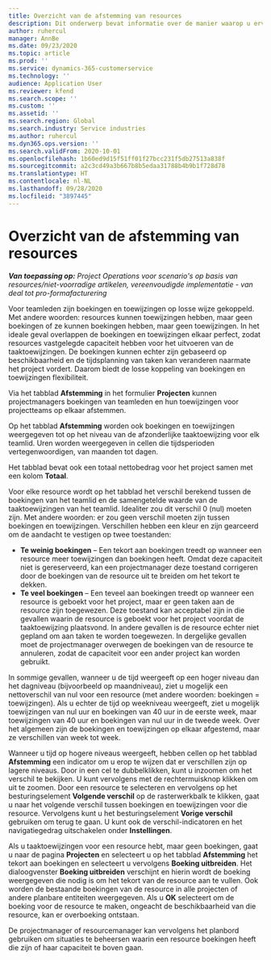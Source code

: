 ```yaml
---
title: Overzicht van de afstemming van resources
description: Dit onderwerp bevat informatie over de manier waarop u ervoor kunt zorgen dat de resourceboekingen en toewijzingen aan projecten met elkaar overeenkomen.
author: ruhercul
manager: AnnBe
ms.date: 09/23/2020
ms.topic: article
ms.prod: ''
ms.service: dynamics-365-customerservice
ms.technology: ''
audience: Application User
ms.reviewer: kfend
ms.search.scope: ''
ms.custom: ''
ms.assetid: ''
ms.search.region: Global
ms.search.industry: Service industries
ms.author: ruhercul
ms.dyn365.ops.version: ''
ms.search.validFrom: 2020-10-01
ms.openlocfilehash: 1b60ed9d15f51ff01f27bcc231f5db27513a838f
ms.sourcegitcommit: a2c3cd49a3b667b8b5edaa31788b4b9b1f728d78
ms.translationtype: HT
ms.contentlocale: nl-NL
ms.lasthandoff: 09/28/2020
ms.locfileid: "3897445"
---
```

# <a name="resource-reconciliation-overview"></a>Overzicht van de afstemming van resources

_**Van toepassing op:** Project Operations voor scenario's op basis van resources/niet-voorradige artikelen, vereenvoudigde implementatie - van deal tot pro-formafacturering_

Voor teamleden zijn boekingen en toewijzingen op losse wijze gekoppeld. Met andere woorden: resources kunnen toewijzingen hebben, maar geen boekingen of ze kunnen boekingen hebben, maar geen toewijzingen. In het ideale geval overlappen de boekingen en toewijzingen elkaar perfect, zodat resources vastgelegde capaciteit hebben voor het uitvoeren van de taaktoewijzingen. De boekingen kunnen echter zijn gebaseerd op beschikbaarheid en de tijdsplanning van taken kan veranderen naarmate het project vordert. Daarom biedt de losse koppeling van boekingen en toewijzingen flexibiliteit.

Via het tabblad **Afstemming** in het formulier **Projecten** kunnen projectmanagers boekingen van teamleden en hun toewijzingen voor projectteams op elkaar afstemmen.

Op het tabblad **Afstemming** worden ook boekingen en toewijzingen weergegeven tot op het niveau van de afzonderlijke taaktoewijzing voor elk teamlid. Uren worden weergegeven in cellen die tijdsperioden vertegenwoordigen, van maanden tot dagen.

Het tabblad bevat ook een totaal nettobedrag voor het project samen met een kolom **Totaal**.

Voor elke resource wordt op het tabblad het verschil berekend tussen de boekingen van het teamlid en de samengetelde waarde van de taaktoewijzingen van het teamlid. Idealiter zou dit verschil 0 (nul) moeten zijn. Met andere woorden: er zou geen verschil moeten zijn tussen boekingen en toewijzingen. Verschillen hebben een kleur en zijn gearceerd om de aandacht te vestigen op twee toestanden:

- **Te weinig boekingen** – Een tekort aan boekingen treedt op wanneer een resource meer toewijzingen dan boekingen heeft. Omdat deze capaciteit niet is gereserveerd, kan een projectmanager deze toestand corrigeren door de boekingen van de resource uit te breiden om het tekort te dekken.
- **Te veel boekingen** – Een teveel aan boekingen treedt op wanneer een resource is geboekt voor het project, maar er geen taken aan de resource zijn toegewezen. Deze toestand kan acceptabel zijn in die gevallen waarin de resource is geboekt voor het project voordat de taaktoewijzing plaatsvond. In andere gevallen is de resource echter niet gepland om aan taken te worden toegewezen. In dergelijke gevallen moet de projectmanager overwegen de boekingen van de resource te annuleren, zodat de capaciteit voor een ander project kan worden gebruikt.

In sommige gevallen, wanneer u de tijd weergeeft op een hoger niveau dan het dagniveau (bijvoorbeeld op maandniveau), ziet u mogelijk een nettoverschil van nul voor een resource (met andere woorden: boekingen = toewijzingen). Als u echter de tijd op weekniveau weergeeft, ziet u mogelijk toewijzingen van nul uur en boekingen van 40 uur in de eerste week, maar toewijzingen van 40 uur en boekingen van nul uur in de tweede week. Over het algemeen zijn de boekingen en toewijzingen op elkaar afgestemd, maar ze verschillen van week tot week.

Wanneer u tijd op hogere niveaus weergeeft, hebben cellen op het tabblad **Afstemming** een indicator om u erop te wijzen dat er verschillen zijn op lagere niveaus. Door in een cel te dubbelklikken, kunt u inzoomen om het verschil te bekijken. U kunt vervolgens met de rechtermuisknop klikken om uit te zoomen. Door een resource te selecteren en vervolgens op het besturingselement **Volgende verschil** op de rasterwerkbalk te klikken, gaat u naar het volgende verschil tussen boekingen en toewijzingen voor die resource. Vervolgens kunt u het besturingselement **Vorige verschil** gebruiken om terug te gaan. U kunt ook de verschil-indicatoren en het navigatiegedrag uitschakelen onder **Instellingen**.


Als u taaktoewijzingen voor een resource hebt, maar geen boekingen, gaat u naar de pagina **Projecten** en selecteert u op het tabblad **Afstemming** het tekort aan boekingen en selecteert u vervolgens **Boeking uitbreiden**. Het dialoogvenster **Boeking uitbreiden** verschijnt en hierin wordt de boeking weergegeven die nodig is om het tekort van de resource aan te vullen. Ook worden de bestaande boekingen van de resource in alle projecten of andere planbare entiteiten weergegeven. Als u **OK** selecteert om de boeking voor de resource te maken, ongeacht de beschikbaarheid van die resource, kan er overboeking ontstaan.

De projectmanager of resourcemanager kan vervolgens het planbord gebruiken om situaties te beheersen waarin een resource boekingen heeft die zijn of haar capaciteit te boven gaan.

